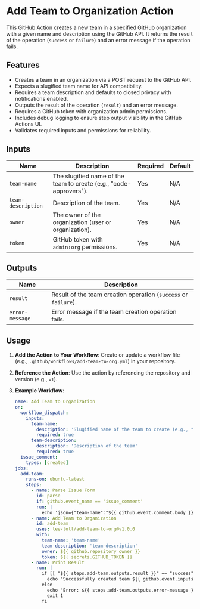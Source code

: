 # Add Team to Organization Action

This GitHub Action creates a new team in a specified GitHub organization with a given name and description using the GitHub API. It returns the result of the operation (`success` or `failure`) and an error message if the operation fails.

## Features
- Creates a team in an organization via a POST request to the GitHub API.
- Expects a slugified team name for API compatibility.
- Requires a team description and defaults to closed privacy with notifications enabled.
- Outputs the result of the operation (`result`) and an error message.
- Requires a GitHub token with organization admin permissions.
- Includes debug logging to ensure step output visibility in the GitHub Actions UI.
- Validates required inputs and permissions for reliability.

## Inputs
| Name              | Description                                              | Required | Default |
|-------------------|----------------------------------------------------------|----------|---------|
| `team-name`       | The slugified name of the team to create (e.g., "code-approvers"). | Yes      | N/A     |
| `team-description`| Description of the team.                                 | Yes      | N/A     |
| `owner`           | The owner of the organization (user or organization).    | Yes      | N/A     |
| `token`           | GitHub token with `admin:org` permissions.               | Yes      | N/A     |

## Outputs
| Name           | Description                                              |
|----------------|----------------------------------------------------------|
| `result`       | Result of the team creation operation (`success` or `failure`). |
| `error-message`| Error message if the team creation operation fails.      |

## Usage
1. **Add the Action to Your Workflow**:
   Create or update a workflow file (e.g., `.github/workflows/add-team-to-org.yml`) in your repository.

2. **Reference the Action**:
   Use the action by referencing the repository and version (e.g., `v1`).

3. **Example Workflow**:
   ```yaml
   name: Add Team to Organization
   on:
     workflow_dispatch:
       inputs:
         team-name:
           description: 'Slugified name of the team to create (e.g., "code-approvers")'
           required: true
         team-description:
           description: 'Description of the team'
           required: true
     issue_comment:
       types: [created]
   jobs:
     add-team:
       runs-on: ubuntu-latest
       steps:
         - name: Parse Issue Form
           id: parse
           if: github.event_name == 'issue_comment'
           run: |
             echo 'json={"team-name":"${{ github.event.comment.body }}","team-description":"Team created via issue comment"}' >> $GITHUB_OUTPUT
         - name: Add Team to Organization
           id: add-team
           uses: lee-lott/add-team-to-org@v1.0.0
           with:
             team-name: 'team-name'
             team-description: 'team-description'
             owner: ${{ github.repository_owner }}
             token: ${{ secrets.GITHUB_TOKEN }}       
         - name: Print Result
           run: |
             if [[ "${{ steps.add-team.outputs.result }}" == "success" ]]; then
               echo "Successfully created team ${{ github.event.inputs.team-name || fromJson(steps.parse.outputs.json)['team-name'] }}."
             else
               echo "Error: ${{ steps.add-team.outputs.error-message }}"
               exit 1
             fi

